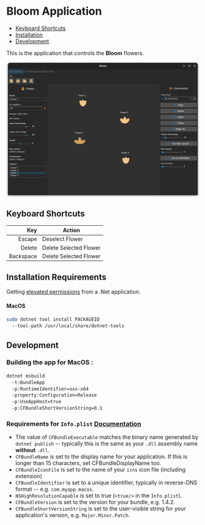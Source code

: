 # Bloom Application

* [Keyboard Shortcuts](#keyboard-shortcuts)
* [Installation](#installation-requirements)
* [Development](#development)

This is the application that controls the __Bloom__ flowers.

![Screenshot of the Gui Application](Docs/gui-screenshot.png)

## Keyboard Shortcuts

|       Key | Action                 |
|----------:|------------------------|
|    Escape | Deselect Flower        |
|    Delete | Delete Selected Flower |
| Backspace | Delete Selected Flower |

## Installation Requirements

Getting [elevated permissions](https://docs.microsoft.com/en-us/dotnet/core/tools/elevated-access) from a .Net
application.

#### MacOS

```sh
sudo dotnet tool install PACKAGEID 
  --tool-path /usr/local/share/dotnet-tools
```

## Development

### Building the app for MacOS :

```sh
dotnet msbuild 
  -t:BundleApp
  -p:RuntimeIdentifier=osx-x64
  -property:Configuration=Release
  -p:UseAppHost=true
  -p:CFBundleShortVersionString=0.1
```

### Requirements for `Info.plist` [Documentation](https://docs.avaloniaui.net/docs/distribution-publishing/macos)

* The value of `CFBundleExecutable` matches the binary name generated by `dotnet publish` -- typically this is the same
  as your `.dll` assembly name __without__ `.dll`.
* `CFBundleName` is set to the display name for your application. If this is longer than 15 characters, set
  CFBundleDisplayName too.
* `CFBundleIconFile` is set to the name of your `icns` icon file (including extension)
* `CFBundleIdentifier` is set to a unique identifier, typically in reverse-DNS format -- e.g. `com.myapp.macos`.
* `NSHighResolutionCapable` is set to true (`<true/>` in the `Info.plist`).
* `CFBundleVersion` is set to the version for your bundle, e.g. 1.4.2.
* `CFBundleShortVersionString` is set to the user-visible string for your application's version,
  e.g. `Major.Minor.Patch`.
